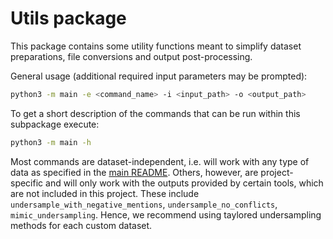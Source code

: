 # Utils package

This package contains some utility functions meant to simplify dataset preparations, file conversions and output post-processing.

General usage (additional required input parameters may be prompted):
```bash
python3 -m main -e <command_name> -i <input_path> -o <output_path>
```

To get a short description of the commands that can be run within this subpackage execute:
```bash
python3 -m main -h
```

Most commands are dataset-independent, i.e. will work with any type of data as specified in the [main README](../README.md#Input-data-format).
Others, however, are project-specific and will only work with the outputs provided by certain tools, which are not included in this project.
These include `undersample_with_negative_mentions`, `undersample_no_conflicts`, `mimic_undersampling`.
Hence, we recommend using taylored undersampling methods for each custom dataset.